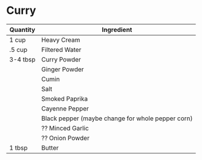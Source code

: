 # Curry
| Quantity | Ingredient |
| - | - |
| 1 cup | Heavy Cream |
| .5 cup | Filtered Water
| 3-4 tbsp | Curry Powder
|  | Ginger Powder
|  | Cumin
|  | Salt
|  | Smoked Paprika
|  | Cayenne Pepper
|  | Black pepper (maybe change for whole pepper corn)
|  | ?? Minced Garlic
|  | ?? Onion Powder
| 1 tbsp | Butter
<!--stackedit_data:
eyJoaXN0b3J5IjpbMjI5NzkyOTM1LDE1MDMyNzAxNTcsLTExMT
A4NDIwMF19
-->
